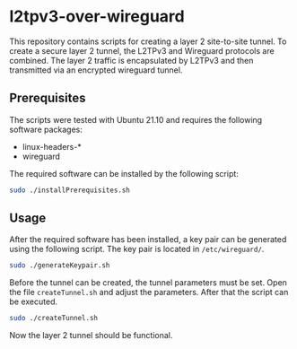 # l2tpv3-over-wireguard

This repository contains scripts for creating a layer 2 site-to-site tunnel. To create a secure layer 2 tunnel, the L2TPv3 and Wireguard protocols are combined. The layer 2 traffic is encapsulated by L2TPv3 and then transmitted via an encrypted wireguard tunnel.

## Prerequisites
The scripts were tested with Ubuntu 21.10 and requires the following software packages:

* linux-headers-*
* wireguard

The required software can be installed by the following script:

```bash
sudo ./installPrerequisites.sh
```

## Usage
After the required software has been installed, a key pair can be generated using the following script. The key pair is located in `/etc/wireguard/`.

```bash
sudo ./generateKeypair.sh
```

Before the tunnel can be created, the tunnel parameters must be set. Open the file `createTunnel.sh` and adjust the parameters. After that the script can be executed.

```bash
sudo ./createTunnel.sh 
``` 

Now the layer 2 tunnel should be functional.